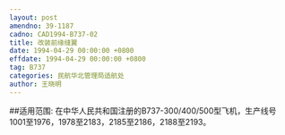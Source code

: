 ```yaml
---
layout: post
amendno: 39-1187
cadno: CAD1994-B737-02
title: 改装前缘缝翼
date: 1994-04-29 00:00:00 +0800
effdate: 1994-04-29 00:00:00 +0800
tag: B737
categories: 民航华北管理局适航处
author: 王晓明
---
```


##适用范围:
在中华人民共和国注册的B737-300/400/500型飞机，生产线号1001至1976，1978至2183，2185至2186，2188至2193。

